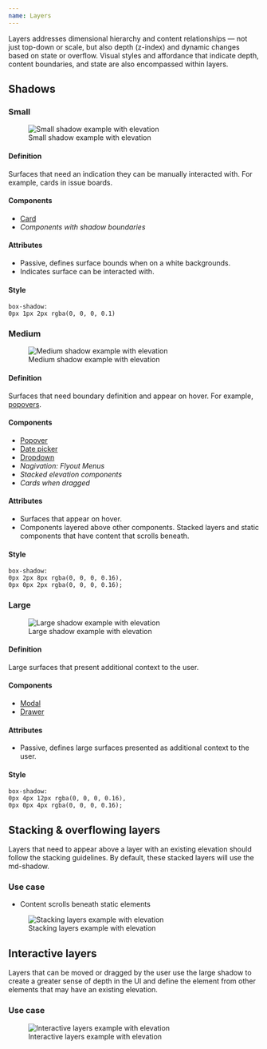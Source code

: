 ```yaml
---
name: Layers
---
```


Layers addresses dimensional hierarchy and content relationships — not just top-down or scale, but also depth (z-index) and dynamic changes based on state or overflow. Visual styles and affordance that indicate depth, content boundaries, and state are also encompassed within layers.

## Shadows

### Small

<figure class="figure" role="figure" aria-label="Small shadow example with elevation">
  <img class="figure-img gl-mb-5" src="/img/layers/layers-shadow-small.png" alt="Small shadow example with elevation" role="img" />
  <figcaption class="figure-caption">Small shadow example with elevation</figcaption>
</figure>

#### Definition

Surfaces that need an indication they can be manually interacted with. For example, cards in issue boards.

#### Components

* [Card](/components/card)
* *Components with shadow boundaries*

#### Attributes

* Passive, defines surface bounds when on a white backgrounds.
* Indicates surface can be interacted with.

#### Style

`box-shadow:`<br>`0px 1px 2px rgba(0, 0, 0, 0.1)`

### Medium

<figure class="figure" role="figure" aria-label="Medium shadow example with elevation">
  <img class="figure-img gl-mb-5" src="/img/layers/layers-shadow-medium.png" alt="Medium shadow example with elevation" role="img" />
  <figcaption class="figure-caption">Medium shadow example with elevation</figcaption>
</figure>

#### Definition

Surfaces that need boundary definition and appear on hover. For example, [popovers](/components/popover).

#### Components

* [Popover](/components/popover)
* [Date picker](/components/date-picker)
* [Dropdown](/components/dropdown)
* *Nagivation: Flyout Menus*
* *Stacked elevation components*
* *Cards when dragged*

#### Attributes

* Surfaces that appear on hover.
* Components layered above other components. Stacked layers and static components that have content that scrolls beneath.

#### Style

`box-shadow:`<br>`0px 2px 8px rgba(0, 0, 0, 0.16),`<br>`0px 0px 2px rgba(0, 0, 0, 0.16);`

### Large

<figure class="figure" role="figure" aria-label="Large shadow example with elevation">
  <img class="figure-img gl-mb-5" src="/img/layers/layers-shadow-large.png" alt="Large shadow example with elevation" role="img" />
  <figcaption class="figure-caption">Large shadow example with elevation</figcaption>
</figure>

#### Definition

Large surfaces that present additional context to the user. 

#### Components

* [Modal](/components/modal)
* [Drawer](/components/drawer)

#### Attributes

* Passive, defines large surfaces presented as additional context to the user.

#### Style

`box-shadow:`<br>`0px 4px 12px rgba(0, 0, 0, 0.16),`<br>`0px 0px 4px rgba(0, 0, 0, 0.16);`

## Stacking & overflowing layers

Layers that need to appear above a layer with an existing elevation should follow the stacking guidelines. By default, these stacked layers will use the md-shadow.

### Use case

- Content scrolls beneath static elements

<figure class="figure" role="figure" aria-label="Stacking layers example with elevation">
  <img class="figure-img gl-mb-5" src="/img/layers/layers-scrolling.png" alt="Stacking layers example with elevation" role="img" />
  <figcaption class="figure-caption">Stacking layers example with elevation</figcaption>
</figure>

## Interactive layers

Layers that can be moved or dragged by the user use the large shadow to create a greater sense of depth in the UI and define the element from other elements that may have an existing elevation.

### Use case 

<figure class="figure" role="figure" aria-label="Interactive layers example with elevation">
  <img class="figure-img gl-mb-5" src="/img/layers/layers-interactive.png" alt="Interactive layers example with elevation" role="img" />
  <figcaption class="figure-caption">Interactive layers example with elevation</figcaption>
</figure>

